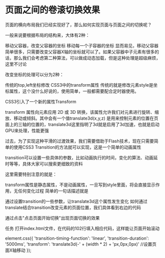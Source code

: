 # 页面之间的卷滚切换效果
页面的横向布局我们已经实现好了，那么如何实现页面与页面之间的切换呢？

一般来说要根据布局的结构来，大体有2种：

移动父容器，改变父容器的坐标
移动每一个子容器的坐标
显而易见，移动父容器简单很多，只需要改变父容器X轴的坐标就可以了。如果父容器中子元素有很多的话，那么我们会考虑第二种算法，可以做成动态加载，但是这种处理是超级麻烦，这里不讨论

改变坐标的处理可以分为2种：

传统的top,left坐标修改
CSS3中的transform属性
传统的就是修改元素style是坐标属性，这个没什么好说的，使用简单，一般都需要配合定时器使用。

CSS3引入了一个新的属性Transform

transform 属性向元素应用 2D 或 3D 转换，该属性允许我们对元素进行旋转、缩放、移动或倾斜。其中会有一个值translate3d(x,y,z) 是用来控制元素的位置在页面上的三轴的位置的，translate3d这里指明了3d就是启用了3d加速，也就是启动GPU来处理，性能更强

过去，为了实现这种平滑的过渡效果，我们需要借助于Flash技术，现在只需要简单的使用CSS3 Transition的方法就可以实现，这是一个简单的动画属性

transition可以设置一些具体的参数，比如动画执行的时间，变化的算法、动画延时等等，具体大家可以搜索更细致的资料

这里需要特别注意的就是：

transform属性是静态属性，不是动画属性，一旦写到style里面，将会直接显示作用，无任何变化过程
简单的一句话描述就是

通过设置transition的一些参数，让translate3d这个属性发生变化
如何通过translate结合transition改变元素的页面位置，我们具体看到右边的代码

通过点击"点击页面开始切换"出现页面切换的效果

任务
打开index.html文件，在代码的102行填入相应代码，这样能让页面开始滚动

element.css({
    'transition-timing-function': 'linear',
    'transition-duration': '5000ms',
    'transform': 'translate3d(-' + (width * 2) + 'px,0px,0px)' //设置页面X轴移动
});